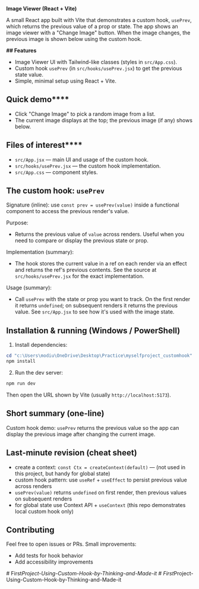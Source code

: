 **Image Viewer (React + Vite)**

A small React app built with Vite that demonstrates a custom hook, `usePrev`, which returns the previous value of a prop or state. The app shows an image viewer with a "Change Image" button. When the image changes, the previous image is shown below using the custom hook.

**## Features**

- Image Viewer UI with Tailwind-like classes (styles in `src/App.css`).
- Custom hook `usePrev` (in `src/hooks/usePrev.jsx`) to get the previous state value.
- Simple, minimal setup using React + Vite.

## Quick demo****

- Click "Change Image" to pick a random image from a list.
- The current image displays at the top; the previous image (if any) shows below.

## Files of interest****

- `src/App.jsx` — main UI and usage of the custom hook.
- `src/hooks/usePrev.jsx` — the custom hook implementation.
- `src/App.css` — component styles.

## The custom hook: `usePrev`

Signature (inline): use `const prev = usePrev(value)` inside a functional component to access the previous render's value.

Purpose:

- Returns the previous value of `value` across renders. Useful when you need to compare or display the previous state or prop.

Implementation (summary):

- The hook stores the current value in a ref on each render via an effect and returns the ref's previous contents. See the source at `src/hooks/usePrev.jsx` for the exact implementation.

Usage (summary):

- Call `usePrev` with the state or prop you want to track. On the first render it returns `undefined`; on subsequent renders it returns the previous value. See `src/App.jsx` to see how it's used with the image state.

## Installation & running (Windows / PowerShell)

1. Install dependencies:

```powershell
cd "c:\Users\modiu\OneDrive\Desktop\Practice\myselfproject_customhook"
npm install
```

2. Run the dev server:

```powershell
npm run dev
```

Then open the URL shown by Vite (usually `http://localhost:5173`).

## Short summary (one-line)

Custom hook demo: `usePrev` returns the previous value so the app can display the previous image after changing the current image.

## Last-minute revision (cheat sheet)

- create a context: `const Ctx = createContext(default)` — (not used in this project, but handy for global state)
- custom hook pattern: use `useRef` + `useEffect` to persist previous value across renders
- `usePrev(value)` returns `undefined` on first render, then previous values on subsequent renders
- for global state use Context API + `useContext` (this repo demonstrates local custom hook only)

## Contributing

Feel free to open issues or PRs. Small improvements:

- Add tests for hook behavior
- Add accessibility improvements

#   F i r s t _ P r o j e c t - U s i n g - C u s t o m - H o o k - b y - T h i n k i n g - a n d - M a d e - i t 
 
 #   F i r s t _ P r o j e c t - U s i n g - C u s t o m - H o o k - b y - T h i n k i n g - a n d - M a d e - i t 
 
 
